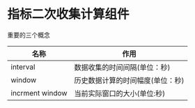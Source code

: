 # 指标二次收集计算组件
重要的三个概念 

| **名称** | **作用**                      |
|----|-------------------------|
|   interval  | 数据收集的时间间隔(单位：秒)         |
|      window  | 历史数据计算的时间幅度(单位：秒)       |
|  incrment window  | 当前实际窗口的大小(单位:秒)         |



